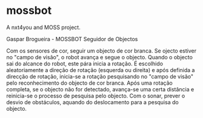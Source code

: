 mossbot
=======

A nxt4you and MOSS project.


Gaspar Brogueira - MOSSBOT Seguidor de Objectos

Com os sensores de cor, seguir um objecto de cor branca. Se ojecto estiver no "campo de visão", o robot avança e segue o objecto. Quando o objecto sai do alcance do robot, 
este pára inicia a rotação. É escolhido aleatoriamente a direção de rotação (esquerda ou direita) e após definida a direcção de rotação, inicia-se a rotação pesquisando no "campo de visão"
pelo reconhecimento do objecto de cor branca. 
Após uma rotação completa, se o objecto não for detectado, avança-se uma certa distância e reinicia-se o processo de pesquisa pelo objecto. 
Com o sonar, prever o desvio de obstáculos, aquando do deslocamento para a pesquisa do objecto.
